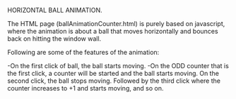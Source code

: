 HORIZONTAL BALL ANIMATION.

The HTML page (ballAnimationCounter.html) is purely based on javascript, where the animation is about a ball that moves horizontally and bounces back on hitting the window wall.

Following are some of the features of the animation:

-On the first click of ball, the ball starts moving.
-On the ODD counter that is the first click, a counter will be started and the ball starts moving. On the second click, the ball stops moving. Followed by the third click where the counter increases to +1 and starts moving, and so on.

